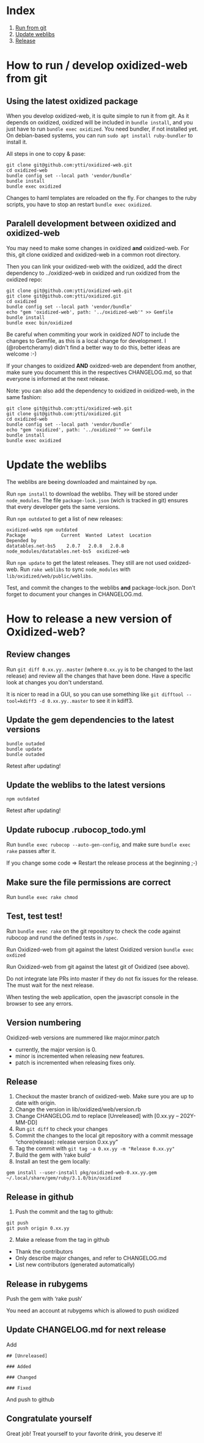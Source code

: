 # Index
1. [Run from git](#how-to-run--develop-oxidized-web-from-git)
2. [Update weblibs](#update-the-weblibs)
3. [Release](#how-to-release-a-new-version-of-oxidized-web)

# How to run / develop oxidized-web from git
## Using the latest oxidized package
When you develop oxidized-web, it is quite simple to run it from git. As it depends on oxidized,
oxidized will be included in `bundle install`, and you just have to run `bundle exec oxidized`.
You need bundler, if not installed yet. On debian-based systems, you can run `sudo apt install ruby-bundler` to install it.

All steps in one to copy & pase:
```shell
git clone git@github.com:ytti/oxidized-web.git
cd oxidized-web
bundle config set --local path 'vendor/bundle'
bundle install
bundle exec oxidized
```

Changes to haml templates are reloaded on the fly. For changes to the ruby
scripts, you have to stop an restart `bundle exec oxidized`.

## Paralell development between oxidized and oxidized-web
You may need to make some changes in oxidized **and** oxidized-web. For this,
git clone oxidized and oxidized-web in a common root directory.

Then you can link your oxidized-web with the oxidized, add the direct
dependency to ../oxidized-web in oxidized and run oxidized from the oxidized
repo:

```shell
git clone git@github.com:ytti/oxidized-web.git
git clone git@github.com:ytti/oxidized.git
cd oxidized
bundle config set --local path 'vendor/bundle'
echo "gem 'oxidized-web', path: '../oxidized-web'" >> Gemfile
bundle install
bundle exec bin/oxidized
```

Be careful when commiting your work in oxidized *NOT* to include the changes to
Gemfile, as this is a local change for development. I (@robertcheramy) didn't
find a better way to do this, better ideas are welcome :-)

If your changes to oxidized **AND** oxidzed-web are dependent from another, make
sure you document this in the respectives CHANGELOG.md, so that everyone is
informed at the next release.

Note: you can also add the dependency to oxidized in oxidized-web, in the same
fashion:
```shell
git clone git@github.com:ytti/oxidized-web.git
git clone git@github.com:ytti/oxidized.git
cd oxidized-web
bundle config set --local path 'vendor/bundle'
echo "gem 'oxidized', path: '../oxidized'" >> Gemfile
bundle install
bundle exec oxidized
```


# Update the weblibs
The weblibs are beeing downloaded and maintained by `npm`.

Run `npm install` to download the weblibs. They will be stored under
`node_modules`.
The file `package-lock.json` (wich is tracked in git) ensures that every
developer gets the same versions.

Run `npm outdated` to get a list of new releases:

```shell
oxidized-web$ npm outdated
Package             Current  Wanted  Latest  Location                         Depended by
datatables.net-bs5    2.0.7   2.0.8   2.0.8  node_modules/datatables.net-bs5  oxidized-web
```

Run `npm update` to get the latest releases. They still are not used
oxidzed-web. Run `rake weblibs` to sync `node_modules` with
`lib/oxidized/web/public/weblibs`.

Test, and commit the changes to the weblibs **and** package-lock.json. Don't
forget to document your changes in CHANGELOG.md.

# How to release a new version of Oxidized-web?

## Review changes
Run `git diff 0.xx.yy..master` (where `0.xx.yy` is to be changed to the last
release) and review all the changes that have been done. Have a specific look
at changes you don't understand.

It is nicer to read in a GUI, so you can use something like
`git difftool --tool=kdiff3 -d 0.xx.yy..master` to see it in kdiff3.

## Update the gem dependencies to the latest versions
```
bundle outaded
bundle update
bundle outaded
```

Retest after updating!

## Update the weblibs to the latest versions
```
npm outdated
```

Retest after updating!

## Update rubocup .rubocop_todo.yml
Run `bundle exec rubocop --auto-gen-config`,
and make sure `bundle exec rake` passes after it.

If you change some code => Restart the release process at the beginning ;-)

## Make sure the file permissions are correct
Run `bundle exec rake chmod`

## Test, test test!
Run `bundle exec rake` on the git repository to check the code against rubocop and rund the
defined tests in `/spec`.

Run Oxidized-web from git against the latest Oxidized version `bundle exec oxdized`

Run Oxidized-web from git against the latest git of Oxidized (see above).

Do not integrate late PRs into master if they do not fix issues for the release. The must wait for the next release.

When testing the web application, open the javascript console in the browser to
see any errors.

## Version numbering
Oxidized-web versions are nummered like major.minor.patch
- currently, the major version is 0.
- minor is incremented when releasing new features.
- patch is incremented when releasing fixes only.

## Release
1. Checkout the master branch of oxidized-web. Make sure you are up to date with origin.
2. Change the version in lib/oxidized/web/version.rb
3. Change CHANGELOG.md to replace [Unreleased] with [0.xx.yy – 202Y-MM-DD]
4. Run `git diff` to check your changes
5. Commit the changes to the local git repository with a commit message “chore(release): release version 0.xx.yy”
6. Tag the commit with `git tag -a 0.xx.yy -m "Release 0.xx.yy"`
7. Build the gem with ‘rake build’
8. Install an test the gem locally:
```
gem install --user-install pkg/oxidized-web-0.xx.yy.gem
~/.local/share/gem/ruby/3.1.0/bin/oxidized
```
## Release in github
1. Push the commit and the tag to github:
```
git push
git push origin 0.xx.yy
```

2. Make a release from the tag in github
- Thank the contributors
- Only describe major changes, and refer to CHANGELOG.md
- List new contributors (generated automatically)

## Release in rubygems
Push the gem with ‘rake push’

You need an account at rubygems which is allowed to push oxidized

## Update CHANGELOG.md for next release
Add
```
## [Unreleased]

### Added

### Changed

### Fixed

```
And push to github

## Congratulate yourself
Great job! Treat yourself to your favorite drink, you deserve it!

